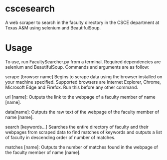 # cscesearch
A web scraper to search in the faculty directory in the CSCE department at Texas A&amp;M using selenium and BeautifulSoup.

# Usage
To use, run FacultySearcher.py from a terminal. Required dependencies are selenium and BeautifulSoup.
Commands and arguments are as follow:

scrape [browser name]
Begins to scrape data using the browser installed on your machine specified. Supported browsers are Internet Explorer, Chrome, Microsoft Edge and Firefox. Run this before any other command.

url [name]:
Outputs the link to the webpage of a faculty member of name [name].

data[name]:
Outputs the raw text of the webpage of the faculty member of name [name].

search [keywords...]
Searches the entire directory of faculty and their webpages from scraped data to find matches of keywords and outputs a list of faculty in descending order of number of matches.

matches [name]:
Outputs the number of matches found in the webpage of the faculty member of name [name].

